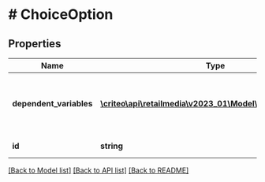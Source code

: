 # # ChoiceOption

## Properties

Name | Type | Description | Notes
------------ | ------------- | ------------- | -------------
**dependent_variables** | [**\criteo\api\retailmedia\v2023_01\Model\TemplateVariable[]**](TemplateVariable.md) | Template variables unblocked when the option is chosen |
**id** | **string** | The id of the option |

[[Back to Model list]](../../README.md#models) [[Back to API list]](../../README.md#endpoints) [[Back to README]](../../README.md)

